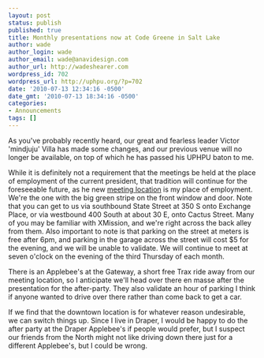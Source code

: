 ```yaml
---
layout: post
status: publish
published: true
title: Monthly presentations now at Code Greene in Salt Lake
author: wade
author_login: wade
author_email: wade@anavidesign.com
author_url: http://wadeshearer.com
wordpress_id: 702
wordpress_url: http://uphpu.org/?p=702
date: '2010-07-13 12:34:16 -0500'
date_gmt: '2010-07-13 18:34:16 -0500'
categories:
- Announcements
tags: []
---
```

<p>As you've probably recently heard, our great and fearless leader Victor 'mindjuju' Villa has made some changes, and our previous venue will no longer be available, on top of which he has passed his UPHPU baton to me.</p>
<p>While it is definitely not a requirement that the meetings be held at the place of employment of the current president, that tradition will continue for the foreseeable future, as he new <a href="/events">meeting location</a> is my place of employment. We're the one with the big green stripe on the front window and door. Note that you can get to us via southbound State Street at 350 S onto Exchange Place, or via westbound 400 South at about 30 E, onto Cactus Street. Many of you may be familiar with XMission, and we're right across the back alley from them. Also important to note is that parking on the street at meters is free after 6pm, and parking in the garage across the street will cost $5 for the evening, and we will be unable to validate. We will continue to meet at seven o'clock on the evening of the third Thursday of each month.</p>
<p>There is an Applebee's at the Gateway, a short free Trax ride away from our meeting location, so I anticipate we'll head over there en masse after the presentation for the after-party. They also validate an hour of parking I think if anyone wanted to drive over there rather than come back to get a car.</p>
<p>If we find that the downtown location is for whatever reason undesirable, we can switch things up. Since I live in Draper, I would be happy to do the after party at the Draper Applebee's if people would prefer, but I suspect our friends from the North might not like driving down there just for a different Applebee's, but I could be wrong. </p>
